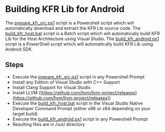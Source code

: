 # Building KFR Lib for Android

The [prepare_kfr_src.ps1](prepare_kfr_src.ps1) script is a Powershell script which will automatically download and extract the KFR Lib source code.
The [build_kfr_host.bat](build_kfr_host.bat) script is a Batch script which will automatically build KFR Lib for the Host Architecture using Visual Studio.
The [build_kfr_android.ps1](build_kfr_android.ps1) script is a PowerShell script which will automatically build KFR Lib using Android SDK.

## Steps
  - Execute the [prepare_kfr_src.ps1](prepare_kfr_src.ps1) script in any Powershell Prompt
  - Install any Edition of Visual Studio with C++ Support
  - Install Clang Support for Visual Studio
  - Install LLVM ([https://github.com/llvm/llvm-project/releases](https://github.com/llvm/llvm-project/releases))
  - Execute the [build_kfr_host.bat](build_kfr_host.bat) script in the Visual Studio Native Developer Command Prompt (either x86 or x64 depending on your target build)
  - Execute the [build_kfr_android.ps1](build_kfr_android.ps1) script in any Powershell Prompt
  - Resulting files are in /out/ directory
